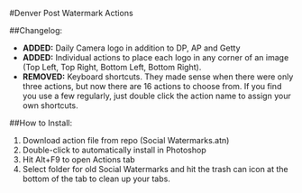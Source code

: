 #Denver Post Watermark Actions

##Changelog:  
+ **ADDED:** Daily Camera logo in addition to DP, AP and Getty
+ **ADDED:** Individual actions to place each logo in any corner of an image (Top Left, Top Right, Bottom Left, Bottom Right).
+ **REMOVED:** Keyboard shortcuts. They made sense when there were only three actions, but now there are 16 actions to choose from. If you find you use a few regularly, just double click the action name to assign your own shortcuts.  

##How to Install:  
1. Download action file from repo (Social Watermarks.atn)  
2. Double-click to automatically install in Photoshop  
3. Hit Alt+F9 to open Actions tab  
4. Select folder for old Social Watermarks and hit the trash can icon at the bottom of the tab to clean up your tabs.  
